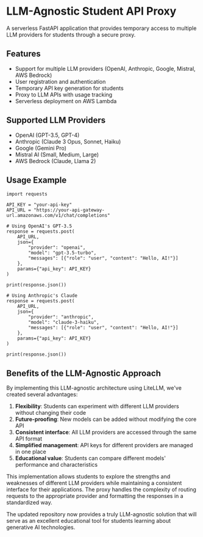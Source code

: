 
# LLM-Agnostic Student API Proxy

A serverless FastAPI application that provides temporary access to multiple LLM providers for students through a secure proxy.

## Features

- Support for multiple LLM providers (OpenAI, Anthropic, Google, Mistral, AWS Bedrock)
- User registration and authentication
- Temporary API key generation for students
- Proxy to LLM APIs with usage tracking
- Serverless deployment on AWS Lambda

## Supported LLM Providers

- OpenAI (GPT-3.5, GPT-4)
- Anthropic (Claude 3 Opus, Sonnet, Haiku)
- Google (Gemini Pro)
- Mistral AI (Small, Medium, Large)
- AWS Bedrock (Claude, Llama 2)

## Usage Example

```
import requests

API_KEY = "your-api-key"
API_URL = "https://your-api-gateway-url.amazonaws.com/v1/chat/completions"

# Using OpenAI's GPT-3.5
response = requests.post(
    API_URL,
    json={
        "provider": "openai",
        "model": "gpt-3.5-turbo",
        "messages": [{"role": "user", "content": "Hello, AI!"}]
    },
    params={"api_key": API_KEY}
)

print(response.json())

# Using Anthropic's Claude
response = requests.post(
    API_URL,
    json={
        "provider": "anthropic",
        "model": "claude-3-haiku",
        "messages": [{"role": "user", "content": "Hello, AI!"}]
    },
    params={"api_key": API_KEY}
)

print(response.json())
```

## Benefits of the LLM-Agnostic Approach

By implementing this LLM-agnostic architecture using LiteLLM, we've created several advantages:

1. **Flexibility**: Students can experiment with different LLM providers without changing their code
2. **Future-proofing**: New models can be added without modifying the core API
3. **Consistent interface**: All LLM providers are accessed through the same API format
4. **Simplified management**: API keys for different providers are managed in one place
5. **Educational value**: Students can compare different models' performance and characteristics

This implementation allows students to explore the strengths and weaknesses of different LLM providers while maintaining a consistent interface for their applications. The proxy handles the complexity of routing requests to the appropriate provider and formatting the responses in a standardized way.

The updated repository now provides a truly LLM-agnostic solution that will serve as an excellent educational tool for students learning about generative AI technologies.

